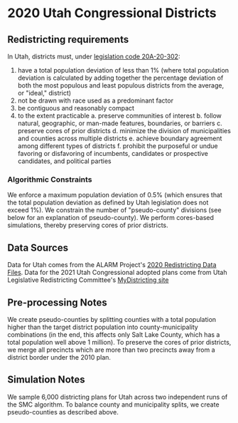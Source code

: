 # 2020 Utah Congressional Districts

## Redistricting requirements
In Utah, districts must, under [legislation code 20A-20-302](https://le.utah.gov/xcode/Title20A/Chapter20/20A-20-S302.html):

1. have a total population deviation of less than 1% (where total population deviation is calculated by adding together the percentage deviation of both the most populous and least populous districts from the average, or "ideal," district)
2. not be drawn with race used as a predominant factor
3. be contiguous and reasonably compact
4. to the extent practicable
    a. preserve communities of interest
    b. follow natural, geographic, or man-made features, boundaries, or barriers
    c. preserve cores of prior districts
    d. minimize the division of municipalities and counties across multiple districts
    e. achieve boundary agreement among different types of districts
    f. prohibit the purposeful or undue favoring or disfavoring of incumbents, candidates or prospective candidates, and political parties

### Algorithmic Constraints
We enforce a maximum population deviation of 0.5% (which ensures that the total population deviation as defined by Utah legislation does not exceed 1%).
We constrain the number of "pseudo-county" divisions (see below for an explanation of pseudo-county).
We perform cores-based simulations, thereby preserving cores of prior districts.

## Data Sources
Data for Utah comes from the ALARM Project's [2020 Redistricting Data Files](https://alarm-redist.github.io/posts/2021-08-10-census-2020/).
Data for the 2021 Utah Congressional adopted plans come from Utah Legislative Redistricting Committee's [MyDistricting site](https://citygate.utleg.gov/legdistricting/utah/comment_links#)

## Pre-processing Notes
We create pseudo-counties by splitting counties with a total population higher than the target district population into county-municipality combinations (in the end, this affects only Salt Lake County, which has a total population well above 1 million). 
To preserve the cores of prior districts, we merge all precincts which are more than two precincts away from a district border under the 2010 plan.


## Simulation Notes
We sample 6,000 districting plans for Utah across two independent runs of the SMC algorithm. 
To balance county and municipality splits, we create pseudo-counties as described above.
